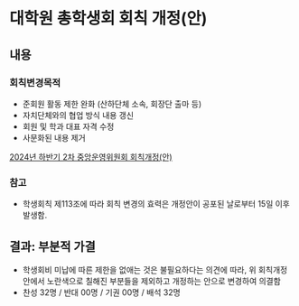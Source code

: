 대학원 총학생회 회칙 개정(안)
===

## 내용
### 회칙변경목적

- 준회원 활동 제한 완화 (산하단체 소속, 회장단 출마 등)
- 자치단체와의 협업 방식 내용 갱신
- 회원 및 학과 대표 자격 수정
- 사문화된 내용 제거

[2024년 하반기 2차 중앙운영위원회 회칙개정(안)](https://docs.google.com/spreadsheets/d/1rxm9UOzzkwZ0dMo0z4ZTePqyuxRsNKWlKCRFYM70crI/edit?gid=0#gid=0)

### 참고
 - 학생회칙 제113조에 따라 회칙 변경의 효력은 개정안이 공포된 날로부터 15일 이후 발생함.

## 결과: 부분적 가결
- 학생회비 미납에 따른 제한을 없애는 것은 불필요하다는 의견에 따라, 위 회칙개정안에서 노란색으로 칠해진 부분들을 제외하고 개정하는 안으로 변경하여 의결함
- 찬성 32명 / 반대 00명 / 기권 00명 / 배석 32명
